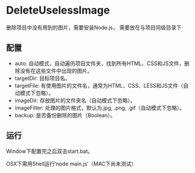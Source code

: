 DeleteUselessImage
==========================

删除项目中没有用到的图片，需要安装Node.js， 需要放在与项目同级目录下

配置
--------------------------
* auto: 自动模式，自动遍历项目文件夹，找到所有HTML、CSS和JS文件，删除没有在这些文件中出现的图片。
* targetDir: 目标项目名。
* targetFile: 有使用图片的文件名，通常为HTML、CSS、LESS和JS文件（自动模式下忽略）。
* imageDir: 存放图片的文件夹名（自动模式下忽略）。
* imageFilter: 处理的图片格式，默认为.jpg, .png, .gif（自动模式下忽略）。
* backup: 是否备份删除的图片（Boolean）。

运行
--------------------------
Window下配置完之后双击start.bat。

OSX下需用Shell运行‘node main.js’（MAC下尚未测试）